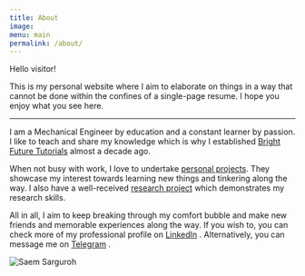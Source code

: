 ```yaml
---
title: About
image:
menu: main
permalink: /about/
---
```

Hello visitor!

This is my personal website where I aim to elaborate on things in a way that cannot be done within the confines of a single-page resume. I hope you enjoy what you see here.
___

I am a Mechanical Engineer by education and a constant learner by passion. I like to teach and share my knowledge which is why I established [Bright Future Tutorials](saem24.github.io/#Bright-Future-Tutorials "Link: More about Bright Future Tutorials") almost a decade ago.

When not busy with work, I love to undertake [personal projects](saem24.github.io/#Projects "Link: Details on projects"). They showcase my interest towards learning new things and tinkering along the way. I also have a well-received [research project](saem24.github.io/#Publications "Link: Publications") which demonstrates my research skills.

All in all, I aim to keep breaking through my comfort bubble and make new friends and memorable experiences along the way. If you wish to, you can check more of my professional profile on <a href="{{ site.linkedin_url }}" target="_blank">LinkedIn</a> <i class="fa fa-linkedin-square" aria-hidden="true"></i>. Alternatively, you can message me on <a href="{{ site.telegram_url }}" target="_blank">Telegram</a> <i class="fab fa-telegram" aria-hidden="true"></i>.

<span class="image main">
  <img src="" alt="Saem Sarguroh">
</span>
